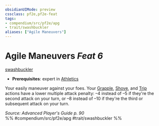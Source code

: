 ```yaml
---
obsidianUIMode: preview
cssclass: pf2e,pf2e-feat
tags:
- compendium/src/pf2e/apg
- trait/swashbuckler
aliases: ["Agile Maneuvers"]
---
```

# Agile Maneuvers  *Feat 6*  
[swashbuckler](Reference/Rules/Traits/swashbuckler-apg.md "Swashbuckler Class Trait")  

- **Prerequisites**: expert in [Athletics](skills.md#Athletics)

Your easily maneuver against your foes. Your [Grapple](Reference/Rules/Actions/grapple.md), [Shove](Reference/Rules/Actions/shove.md), and [Trip](Reference/Rules/Actions/trip.md) actions have a lower multiple attack penalty: –4 instead of –5 if they're the second attack on your turn, or –8 instead of –10 if they're the third or subsequent attack on your turn.

*Source: Advanced Player's Guide p. 90*  
%% #compendium/src/pf2e/apg #trait/swashbuckler %%